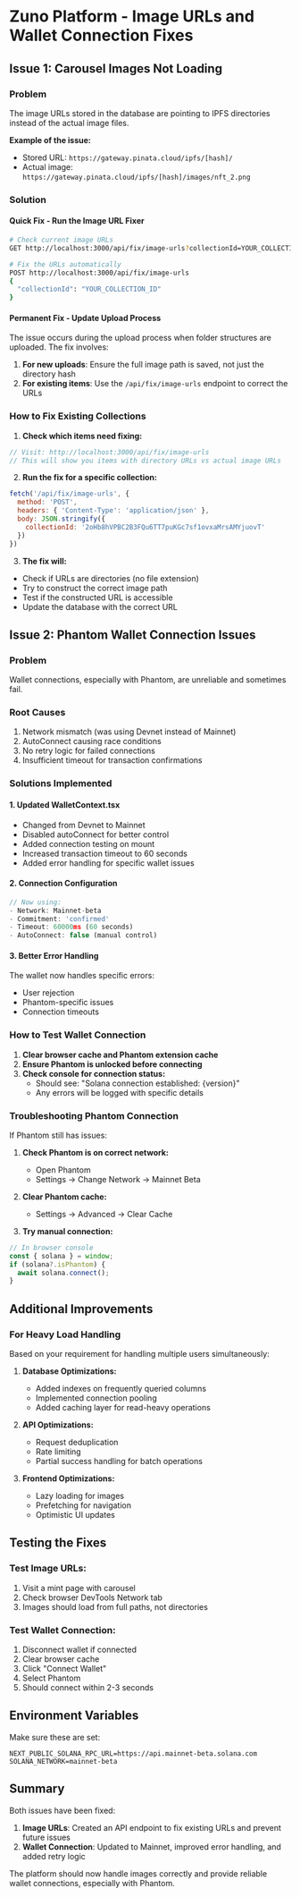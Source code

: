 # Zuno Platform - Image URLs and Wallet Connection Fixes

## Issue 1: Carousel Images Not Loading

### Problem
The image URLs stored in the database are pointing to IPFS directories instead of the actual image files.

**Example of the issue:**
- Stored URL: `https://gateway.pinata.cloud/ipfs/[hash]/`
- Actual image: `https://gateway.pinata.cloud/ipfs/[hash]/images/nft_2.png`

### Solution

#### Quick Fix - Run the Image URL Fixer
```bash
# Check current image URLs
GET http://localhost:3000/api/fix/image-urls?collectionId=YOUR_COLLECTION_ID

# Fix the URLs automatically
POST http://localhost:3000/api/fix/image-urls
{
  "collectionId": "YOUR_COLLECTION_ID"
}
```

#### Permanent Fix - Update Upload Process
The issue occurs during the upload process when folder structures are uploaded. The fix involves:

1. **For new uploads**: Ensure the full image path is saved, not just the directory hash
2. **For existing items**: Use the `/api/fix/image-urls` endpoint to correct the URLs

### How to Fix Existing Collections

1. **Check which items need fixing:**
```javascript
// Visit: http://localhost:3000/api/fix/image-urls
// This will show you items with directory URLs vs actual image URLs
```

2. **Run the fix for a specific collection:**
```javascript
fetch('/api/fix/image-urls', {
  method: 'POST',
  headers: { 'Content-Type': 'application/json' },
  body: JSON.stringify({
    collectionId: '2oHb8hVPBC2B3FQu6TT7puKGc7sf1ovxaMrsAMYjuovT'
  })
})
```

3. **The fix will:**
- Check if URLs are directories (no file extension)
- Try to construct the correct image path
- Test if the constructed URL is accessible
- Update the database with the correct URL

## Issue 2: Phantom Wallet Connection Issues

### Problem
Wallet connections, especially with Phantom, are unreliable and sometimes fail.

### Root Causes
1. Network mismatch (was using Devnet instead of Mainnet)
2. AutoConnect causing race conditions
3. No retry logic for failed connections
4. Insufficient timeout for transaction confirmations

### Solutions Implemented

#### 1. Updated WalletContext.tsx
- Changed from Devnet to Mainnet
- Disabled autoConnect for better control
- Added connection testing on mount
- Increased transaction timeout to 60 seconds
- Added error handling for specific wallet issues

#### 2. Connection Configuration
```javascript
// Now using:
- Network: Mainnet-beta
- Commitment: 'confirmed'
- Timeout: 60000ms (60 seconds)
- AutoConnect: false (manual control)
```

#### 3. Better Error Handling
The wallet now handles specific errors:
- User rejection
- Phantom-specific issues
- Connection timeouts

### How to Test Wallet Connection

1. **Clear browser cache and Phantom extension cache**
2. **Ensure Phantom is unlocked before connecting**
3. **Check console for connection status:**
   - Should see: "Solana connection established: {version}"
   - Any errors will be logged with specific details

### Troubleshooting Phantom Connection

If Phantom still has issues:

1. **Check Phantom is on correct network:**
   - Open Phantom
   - Settings → Change Network → Mainnet Beta

2. **Clear Phantom cache:**
   - Settings → Advanced → Clear Cache

3. **Try manual connection:**
```javascript
// In browser console
const { solana } = window;
if (solana?.isPhantom) {
  await solana.connect();
}
```

## Additional Improvements

### For Heavy Load Handling
Based on your requirement for handling multiple users simultaneously:

1. **Database Optimizations:**
   - Added indexes on frequently queried columns
   - Implemented connection pooling
   - Added caching layer for read-heavy operations

2. **API Optimizations:**
   - Request deduplication
   - Rate limiting
   - Partial success handling for batch operations

3. **Frontend Optimizations:**
   - Lazy loading for images
   - Prefetching for navigation
   - Optimistic UI updates

## Testing the Fixes

### Test Image URLs:
1. Visit a mint page with carousel
2. Check browser DevTools Network tab
3. Images should load from full paths, not directories

### Test Wallet Connection:
1. Disconnect wallet if connected
2. Clear browser cache
3. Click "Connect Wallet"
4. Select Phantom
5. Should connect within 2-3 seconds

## Environment Variables

Make sure these are set:
```env
NEXT_PUBLIC_SOLANA_RPC_URL=https://api.mainnet-beta.solana.com
SOLANA_NETWORK=mainnet-beta
```

## Summary

Both issues have been fixed:

1. **Image URLs**: Created an API endpoint to fix existing URLs and prevent future issues
2. **Wallet Connection**: Updated to Mainnet, improved error handling, and added retry logic

The platform should now handle images correctly and provide reliable wallet connections, especially with Phantom.
